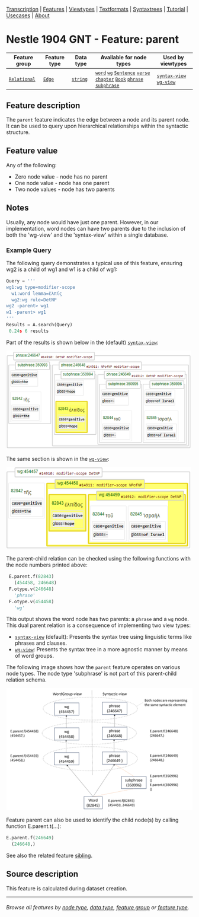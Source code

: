 <a name="start"></a>
<div class="hidden-content">
<a href="../transcription.md">Transcription</a> | <a href="README.md#start">Features</a> | <a href="../viewtypes.md#start">Viewtypes</a> | <a href="../textformats.md#start">Textformats</a> |  <a href="../syntaxtrees.md#start">Syntaxtrees</a> | <a href="../../tutorial/README.md#start">Tutorial</a> | <a href="../usecases/README.md#start">Usecases</a> | <a href="../about.md#start">About</a>
</div>

# Nestle 1904 GNT - Feature: parent

Feature group | Feature type | Data type | Available for node types | Used by viewtypes
---  | --- | --- | --- | ---
[`Relational`](featuresbygroup.md#relational-features) | [`Edge`](featuresbyfeaturetype.md#edge-features) | [`string`](featuresbydatatype.md#string-datatype)  | [`word`](featuresbynodetype.md#word-nodes) [`wg`](featuresbynodetype.md#wordgroup-nodes) [`Sentence`](featuresbynodetype.md#sentence-nodes) [`verse`](featuresbynodetype.md#verse-nodes) [`chapter`](featuresbynodetype.md#chapter-nodes) [`Book`](featuresbynodetype.md#book-nodes) [`phrase`](featuresbynodetype.md#phrase-nodes) [`subphrase`](featuresbynodetype.md#subphrase-nodes) | [`syntax-view`](../syntax-view.md#start) [`wg-view`](../wg-view.md#start)
 
## Feature description

The `parent` feature indicates the edge between a node and its parent node. It can be used to query upon hierarchical relationships within the syntactic structure.

## Feature value

Any of the following:
   * Zero node value - node has no parent
   * One node value - node has one parent
   * Two node values - node has two parents



## Notes

Usually, any node would have just one parent. However, in our implementation, word nodes can have two parents due to the inclusion of both the 'wg-view' and the 'syntax-view' within a single database.

### Example Query
The following query demonstrates a typical use of this feature, ensuring wg2 is a child of wg1 and w1 is a child of wg1:

```python
Query = '''
wg1:wg type=modifier-scope
  w1:word lemma=ἐλπίς
  wg2:wg rule=DetNP
wg2 -parent> wg1
w1 -parent> wg1
'''
Results = A.search(Query)
 0.24s 6 results
```
Part of the results is shown below in the (default) [`syntax-view`](../syntax-view.md#start):

<img src="images/parent_query_phrase_view.png" width="500">

The same section is shown in the [`wg-view`](../wg-view.md#start):

<img src="images/parent_query_wg_view.png" width="500">

The parent-child relation can be checked using the following functions with the node numbers printed above:

```python
 E.parent.f(82843)
   (454458, 246648)
 F.otype.v(246648)
   'phrase'
 F.otype.v(454458)
   'wg'
```

This output shows the word node has two parents: a `phrase` and a `wg` node. This dual parent relation is a consequence of implementing two view types:
   * [`syntax-view`](../syntax-view.md#start) (default): Presents the syntax tree using linguistic terms like phrases and clauses.
   * [`wg-view`](../wg-view.md#start): Presents the syntax tree in a more agnostic manner by means of word groups.


The following image shows how the `parent` feature operates on various node types. The node type 'subphrase' is not part of this parent-child relation schema.

<img src="images/parent_nodes_views.png" width="650">

Feature parent can also be used to identify the child node(s) by calling function E.parent.t(...):
```python
E.parent.f(246649)
  (246648,)
```

See also the related feature [sibling](sibling.md#start).

## Source description

This feature is calculated during dataset creation.

---
###### *Browse all features by [node type](featuresbynodetype.md#start), [data type](featuresbydatatype.md#start), [feature group](featuresbygroup.md#start) or [feature type](featuresbyfeaturetype.md#start).*

